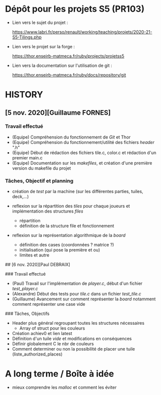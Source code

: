 # Dépôt pour les projets S5 (PR103)

- Lien vers le sujet du projet :

	<https://www.labri.fr/perso/renault/working/teaching/projets/2020-21-S5-Tilings.php>

- Lien vers le projet sur la forge :

	<https://thor.enseirb-matmeca.fr/ruby/projects/projetss5>

- Lien vers la documentation sur l'utilisation de git :

	<https://thor.enseirb-matmeca.fr/ruby/docs/repository/git>
	
# HISTORY
## [5 nov. 2020][Guillaume FORNES]

### Travail effectué
- (Equipe) Compréhension du fonctionnement de *Git* et Thor
- (Equipe) Compréhension du fonctionnement/utilité des fichiers *header* ".h"
- (Equipe) Début de rédaction des fichiers tile.c, color.c et rédaction d'un premier main.c
- (Equipe) Documentation sur les *makefiles*, et création d'une première version du makefile du projet 

### Tâches, Objectif et planning
- création de *test* par la machine (sur les différentes parties, tuiles, deck,...)

- reflexion sur la répartition des *tiles* pour chaque joueurs et implémentation des structures *files*
	- répartition
	- définition de la structure file et fonctionnement
	
- reflexion sur la représentation algorithmique de la *board*
  	- définition des cases (coordonnées ? matrice ?)
	- initialisation (qui pose la première et ou)
	- limites et autre

## [6 nov. 2020][Paul DEBRAIX]

### Travail effectué
- (Paul) Travail sur l'implémentation de *player.c*, début d'un fichier *test_player.c*
- (Alexandre) Début des tests pour *tile.c* dans un fichier *test_tile.c*
- (Guillaume) Avancement sur comment représenter la *board* notamment comment représenter une case vide

### Tâches, Objectifs
- Header plus général regroupant toutes les structures nécessaires
	- Array of struct pour les couleurs
- Création achiev0 et lien latest
- Définition d'un tuile *vide* et modifications en conséquences
- Définir globalement C le nbr de couleurs
- Comment determiner ou non la possibilité de placer une tuile (liste_authorized_places)

# A long terme / Boîte à idée
- mieux comprendre les *malloc* et comment les éviter
